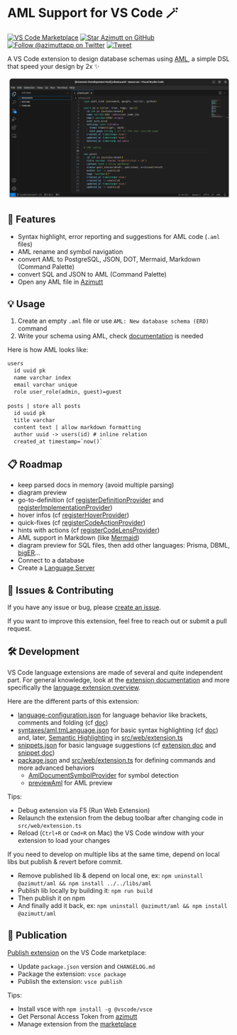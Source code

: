 # AML Support for VS Code 🪄

[![VS Code Marketplace](https://vsmarketplacebadges.dev/version/azimutt.vscode-aml.png)](https://marketplace.visualstudio.com/items?itemName=azimutt.vscode-aml)
[![Star Azimutt on GitHub](https://img.shields.io/github/stars/azimuttapp/azimutt)](https://github.com/azimuttapp/azimutt)
[![Follow @azimuttapp on Twitter](https://img.shields.io/twitter/follow/azimuttapp.svg?style=social)](https://twitter.com/intent/follow?screen_name=azimuttapp)
[![Tweet](https://img.shields.io/twitter/url.svg?url=https%3A%2F%2Fazimutt.app)](https://twitter.com/intent/tweet?url=https%3A%2F%2Fmarketplace.visualstudio.com%2Fitems%3FitemName%3Dazimutt.vscode-aml&via=azimuttapp&text=Design%20database%20schema%20fast%20in%20VS%20Code!&hashtags=database%2Cdiagram%2Cerd%2Csql)

A VS Code extension to design database schemas using [AML](https://azimutt.app/aml), a simple DSL that speed your design by 2x ✨

![AML in VS Code](https://raw.githubusercontent.com/azimuttapp/azimutt/refs/heads/main/extensions/vscode-aml/assets/screenshot.png)

## 🌟 Features

- Syntax highlight, error reporting and suggestions for AML code (`.aml` files)
- AML rename and symbol navigation
- convert AML to PostgreSQL, JSON, DOT, Mermaid, Markdown (Command Palette)
- convert SQL and JSON to AML (Command Palette)
- Open any AML file in [Azimutt](https://azimutt.app)


## 💡 Usage

1. Create an empty `.aml` file or use `AML: New database schema (ERD)` command
2. Write your schema using AML, check [documentation](https://azimutt.app/docs/aml) is needed

Here is how AML looks like:

```aml
users
  id uuid pk
  name varchar index
  email varchar unique
  role user_role(admin, guest)=guest

posts | store all posts
  id uuid pk
  title varchar
  content text | allow markdown formatting
  author uuid -> users(id) # inline relation
  created_at timestamp=`now()`
```

## 📋 Roadmap

- keep parsed docs in memory (avoid multiple parsing)
- diagram preview
- go-to-definition (cf [registerDefinitionProvider](https://microsoft.github.io/monaco-editor/typedoc/functions/languages.registerDefinitionProvider.html) and [registerImplementationProvider](https://microsoft.github.io/monaco-editor/typedoc/functions/languages.registerImplementationProvider.html))
- hover infos (cf [registerHoverProvider](https://microsoft.github.io/monaco-editor/typedoc/functions/languages.registerHoverProvider.html))
- quick-fixes (cf [registerCodeActionProvider](https://microsoft.github.io/monaco-editor/typedoc/functions/languages.registerCodeActionProvider.html))
- hints with actions (cf [registerCodeLensProvider](https://microsoft.github.io/monaco-editor/typedoc/functions/languages.registerCodeLensProvider.html))
- AML support in Markdown (like [Mermaid](https://marketplace.visualstudio.com/items?itemName=edgebus.markdown-mermaid-container))
- diagram preview for SQL files, then add other languages: Prisma, DBML, [bigER](https://github.com/borkdominik/bigER/wiki/Language)...
- Connect to a database
- Create a [Language Server](https://code.visualstudio.com/api/language-extensions/language-server-extension-guide)


## 🤝 Issues & Contributing

If you have any issue or bug, please [create an issue](https://github.com/azimuttapp/azimutt/issues).

If you want to improve this extension, feel free to reach out or submit a pull request.


## 🛠️ Development

VS Code language extensions are made of several and quite independent part.
For general knowledge, look at the [extension documentation](https://code.visualstudio.com/api) and more specifically the [language extension overview](https://code.visualstudio.com/api/language-extensions/overview).

Here are the different parts of this extension:

- [language-configuration.json](language-configuration.json) for language behavior like brackets, comments and folding (cf [doc](https://code.visualstudio.com/api/language-extensions/language-configuration-guide))
- [syntaxes/aml.tmLanguage.json](syntaxes/aml.tmLanguage.json) for basic syntax highlighting (cf [doc](https://code.visualstudio.com/api/language-extensions/syntax-highlight-guide)) and, later, [Semantic Highlighting](https://code.visualstudio.com/api/language-extensions/semantic-highlight-guide) in [src/web/extension.ts](src/web/extension.ts)
- [snippets.json](snippets.json) for basic language suggestions (cf [extension doc](https://code.visualstudio.com/api/language-extensions/snippet-guide) and [snippet doc](https://code.visualstudio.com/docs/editor/userdefinedsnippets))
- [package.json](package.json) and [src/web/extension.ts](src/web/extension.ts) for defining commands and more advanced behaviors
  - [AmlDocumentSymbolProvider](src/web/extension.ts) for symbol detection
  - [previewAml](src/web/extension.ts) for AML preview

Tips:

- Debug extension via F5 (Run Web Extension)
- Relaunch the extension from the debug toolbar after changing code in `src/web/extension.ts`
- Reload (`Ctrl+R` or `Cmd+R` on Mac) the VS Code window with your extension to load your changes

If you need to develop on multiple libs at the same time, depend on local libs but publish & revert before commit.

- Remove published lib & depend on local one, ex: `npm uninstall @azimutt/aml && npm install ../../libs/aml`
- Publish lib locally by building it: `npm run build`
- Then publish it on npm
- And finally add it back, ex: `npm uninstall @azimutt/aml && npm install @azimutt/aml`

## 🚀 Publication

[Publish extension](https://code.visualstudio.com/api/working-with-extensions/publishing-extension) on the VS Code marketplace:

- Update `package.json` version and `CHANGELOG.md`
- Package the extension: `vsce package`
- Publish the extension: `vsce publish`

Tips:

- Install vsce with `npm install -g @vscode/vsce`
- Get Personal Access Token from [azimutt](https://dev.azure.com/azimutt)
- Manage extension from the [marketplace](https://marketplace.visualstudio.com/manage/publishers/azimutt)
